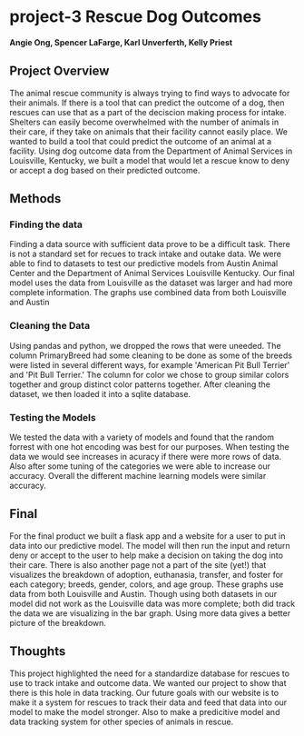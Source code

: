 # project-3 Rescue Dog Outcomes
#### Angie Ong, Spencer LaFarge, Karl Unverferth, Kelly Priest
 
## Project Overview
<p> The animal rescue community is always trying to find ways to advocate for their animals. If there is a tool that can predict the outcome of a dog, then rescues can use that as a part of the deciscion making process for intake. Shelters can easily become overwhelmed with the number of animals in their care, if they take on animals that their facility cannot easily place. We wanted to build a tool that could predict the outcome of an animal at a facility. Using dog outcome data from the Department of Animal Services in Louisville, Kentucky, we built a model that would let a rescue know to deny or accept a dog based on their predicted outcome.

## Methods

### Finding the data
<p>Finding a data source with sufficient data prove to be a difficult task. There is not a standard set for recues to track intake and outake data. We were able to find to datasets to test our predictive models from Austin Animal Center and the Department of Animal Services Louisville Kentucky. Our final model uses the data from Louisville as the dataset was larger and had more complete information. The graphs use combined data from both Louisville and Austin

### Cleaning the Data
<p>Using pandas and python, we dropped the rows that were uneeded. The column PrimaryBreed had some cleaning to be done as some of the breeds were listed in several different ways, for example 'American Pit Bull Terrier' and 'Pit Bull Terrier.' The column for color we chose to group similar colors together and group distinct color patterns together. After cleaning the dataset, we then loaded it into a sqlite database.


### Testing the Models
<p>We tested the data with a variety of models and found that the random forrest with one hot encoding was best for our purposes. When testing the data we would see increases in acuracy if there were more rows of data. Also after some tuning of the categories we were able to increase our accuracy. Overall the different machine learning models were similar accuracy. 

## Final 
<p>For the final product we built a flask app and a website for a user to put in data into our predictive model. The model will then run the input and return deny or accept to the user to help make a decision on taking the dog into their care. There is also another page not a part of the site (yet!) that visualizes the breakdown of adoption, euthanasia, transfer, and foster for each category; breeds, gender, colors, and age group. These graphs use data from both Louisville and Austin. Though using both datasets in our model did not work as the Louisville data was more complete; both did track the data we are visualizing in the bar graph. Using more data gives a better picture of the breakdown.

## Thoughts
<p>This project highlighted the need for a standardize database for rescues to use to track intake and outcome data. We wanted our project to show that there is this hole in data tracking. Our future goals with our website is to make it a system for rescues to track their data and feed that data into our model to make the model stronger. Also to make a predicitive model and data tracking system for other species of animals in rescue.